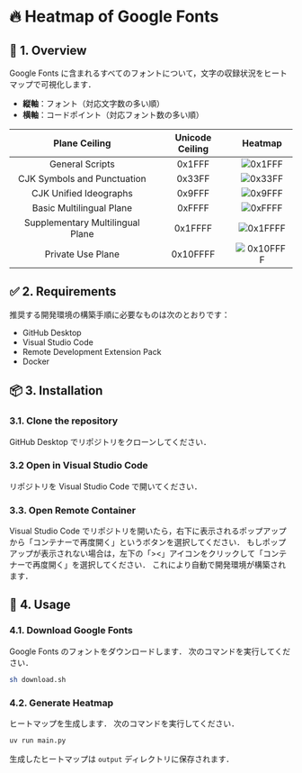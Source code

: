 # 🔥 Heatmap of Google Fonts

## 📌 1. Overview

Google Fonts に含まれるすべてのフォントについて，文字の収録状況をヒートマップで可視化します．

- **縦軸**：フォント（対応文字数の多い順）
- **横軸**：コードポイント（対応フォント数の多い順）

| Plane Ceiling | Unicode Ceiling | Heatmap |
| :---: | :---: | :---: |
| General Scripts | 0x1FFF | ![0x1FFF](https://fjktkm.com/google-fonts-heatmap/google_font_heatmap_0x1FFF.png) |
| CJK Symbols and Punctuation | 0x33FF | ![0x33FF](https://fjktkm.com/google-fonts-heatmap/google_font_heatmap_0x33FF.png) |
| CJK Unified Ideographs | 0x9FFF | ![0x9FFF](https://fjktkm.com/google-fonts-heatmap/google_font_heatmap_0x9FFF.png) |
| Basic Multilingual Plane | 0xFFFF | ![0xFFFF](https://fjktkm.com/google-fonts-heatmap/google_font_heatmap_0xFFFF.png) |
| Supplementary Multilingual Plane | 0x1FFFF | ![0x1FFFF](https://fjktkm.com/google-fonts-heatmap/google_font_heatmap_0x1FFFF.png) |
| Private Use Plane | 0x10FFFF | ![0x10FFFF](https://fjktkm.com/google-fonts-heatmap/google_font_heatmap_0x10FFFF.png) |

## ✅ 2. Requirements

推奨する開発環境の構築手順に必要なものは次のとおりです：

- GitHub Desktop
- Visual Studio Code
- Remote Development Extension Pack
- Docker

## 📦 3. Installation

### 3.1. Clone the repository

GitHub Desktop でリポジトリをクローンしてください．

### 3.2 Open in Visual Studio Code

リポジトリを Visual Studio Code で開いてください．

### 3.3. Open Remote Container

Visual Studio Code でリポジトリを開いたら，右下に表示されるポップアップから「コンテナーで再度開く」というボタンを選択してください．
もしポップアップが表示されない場合は，左下の「><」アイコンをクリックして「コンテナーで再度開く」を選択してください．
これにより自動で開発環境が構築されます．

## 🚀 4. Usage

### 4.1. Download Google Fonts

Google Fonts のフォントをダウンロードします．
次のコマンドを実行してください．

```bash
sh download.sh
```

### 4.2. Generate Heatmap

ヒートマップを生成します．
次のコマンドを実行してください．

```bash
uv run main.py
```

生成したヒートマップは `output` ディレクトリに保存されます．
